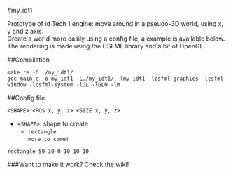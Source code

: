 #my_idt1

Prototype of id Tech 1 engine: move around in a pseudo-3D world, using x, y and z axis. <br>
Create a world more easily using a config file, a example is available below. <br>
The rendering is made using the CSFML library and a bit of OpenGL.

##Compilation

```shell
make re -C ./my_idt1/
gcc main.c -o my_idt1 -L./my_idt1/ -lmy-idt1 -lcsfml-graphics -lcsfml-window -lcsfml-system -lGL -lGLU -lm
```

##Config file

```
<SHAPE> <POS x, y, z> <SIZE x, y, z>
```

- `<SHAPE>`: shape to create
  - `rectangle` <br>
`more to come!`

```
rectangle 50 30 0 10 10 10
```

###Want to make it work? Check the wiki!

